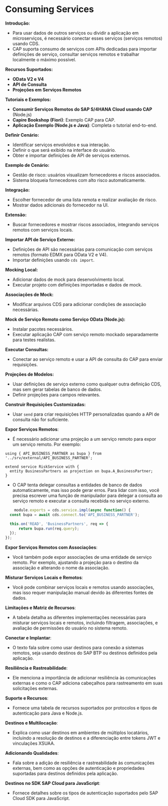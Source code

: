 # Consuming Services

**Introdução:**
- Para usar dados de outros serviços ou dividir a aplicação em microserviços, é necessário conectar esses serviços (serviços remotos) usando CDS.
- CAP suporta consumo de serviços com APIs dedicadas para importar definições de serviço, consultar serviços remotos e trabalhar localmente o máximo possível.

**Recursos Suportados:**

- **OData V2 e V4**
- **API de Consulta**
- **Projeções em Serviços Remotos**

**Tutoriais e Exemplos:**

- **Consumir Serviços Remotos do SAP S/4HANA Cloud usando CAP** (Node.js)
- **Capire Bookshop (Fiori)**: Exemplo CAP para CAP.
- **Aplicação Exemplo (Node.js e Java)**: Completa o tutorial end-to-end.

**Definir Cenário:**

- Identificar serviços envolvidos e sua interação.
- Definir o que será exibido na interface do usuário.
- Obter e importar definições de API de serviços externos.

**Exemplo de Cenário:**

- Gestão de risco: usuários visualizam fornecedores e riscos associados.
- Sistema bloqueia fornecedores com alto risco automaticamente.

**Integração:**

- Escolher fornecedor de uma lista remota e realizar avaliação de risco.
- Mostrar dados adicionais do fornecedor na UI.

**Extensão:**

- Buscar fornecedores e mostrar riscos associados, integrando serviços remotos com serviços locais.

**Importar API de Serviço Externo:**

- Definições de API são necessárias para comunicação com serviços remotos (formato EDMX para OData V2 e V4).
- Importar definições usando `cds import`.

**Mocking Local:**

- Adicionar dados de mock para desenvolvimento local.
- Executar projeto com definições importadas e dados de mock.

**Associações de Mock:**

- Modificar arquivos CDS para adicionar condições de associação necessárias.

**Mock de Serviço Remoto como Serviço OData (Node.js):**

- Instalar pacotes necessários.
- Executar aplicação CAP com serviço remoto mockado separadamente para testes realistas.

**Executar Consultas:**

- Conectar ao serviço remoto e usar a API de consulta do CAP para enviar requisições.

**Projeções de Modelos:**

- Usar definições de serviço externo como qualquer outra definição CDS, mas sem gerar tabelas de banco de dados.
- Definir projeções para campos relevantes.

**Construir Requisições Customizadas:**

- Usar `send` para criar requisições HTTP personalizadas quando a API de consulta não for suficiente.

**Expor Serviços Remotos**:
    
- É necessário adicionar uma projeção a um serviço remoto para expor um serviço remoto. Por exemplo:
```cds
using { API_BUSINESS_PARTNER as bupa } from '../srv/external/API_BUSINESS_PARTNER';

extend service RiskService with {
  entity BusinessPartners as projection on bupa.A_BusinessPartner;
}
```        
- O CAP tenta delegar consultas a entidades de banco de dados automaticamente, mas isso pode gerar erros. Para lidar com isso, você precisa escrever uma função de manipulador para delegar a consulta ao serviço remoto e executar a consulta recebida no serviço externo.
```js
    module.exports = cds.service.impl(async function() {
  const bupa = await cds.connect.to('API_BUSINESS_PARTNER');

  this.on('READ', 'BusinessPartners', req => {
      return bupa.run(req.query);
  });
});
```
 **Expor Serviços Remotos com Associações**:
- Você também pode expor associações de uma entidade de serviço remoto. Por exemplo, ajustando a projeção para o destino da associação e alterando o nome da associação.

**Misturar Serviços Locais e Remotos**:
- Você pode combinar serviços locais e remotos usando associações, mas isso requer manipulação manual devido às diferentes fontes de dados.

**Limitações e Matriz de Recursos**:
- A tabela detalha as diferentes implementações necessárias para misturar serviços locais e remotos, incluindo filtragem, associações, e avaliação de permissões do usuário no sistema remoto.

**Conectar e Implantar**:
- O texto fala sobre como usar destinos para conexão a sistemas remotos, seja usando destinos do SAP BTP ou destinos definidos pela aplicação.

**Resiliência e Rastreabilidade**:
- Ele menciona a importância de adicionar resiliência às comunicações externas e como o CAP adiciona cabeçalhos para rastreamento em suas solicitações externas.

**Suporte e Recursos**:
- Fornece uma tabela de recursos suportados por protocolos e tipos de autenticação para Java e Node.js.

**Destinos e Multilocação**:
- Explica como usar destinos em ambientes de múltiplos locatários, incluindo a resolução de destinos e a diferenciação entre tokens JWT e vinculações XSUAA.

**Adicionando Qualidades**:
- Fala sobre a adição de resiliência e rastreabilidade às comunicações externas, bem como as opções de autenticação e propriedades suportadas para destinos definidos pela aplicação.

**Destinos no SDK SAP Cloud para JavaScript**:
- Fornece detalhes sobre os tipos de autenticação suportados pelo SAP Cloud SDK para JavaScript.
 